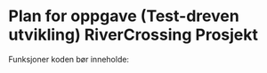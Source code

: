 # Plan for oppgave (Test-dreven utvikling) RiverCrossing Prosjekt


Funksjoner koden bør inneholde:

